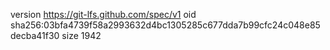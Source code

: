 version https://git-lfs.github.com/spec/v1
oid sha256:03bfa4739f58a2993632d4bc1305285c677dda7b99cfc24c048e85decba41f30
size 1942
